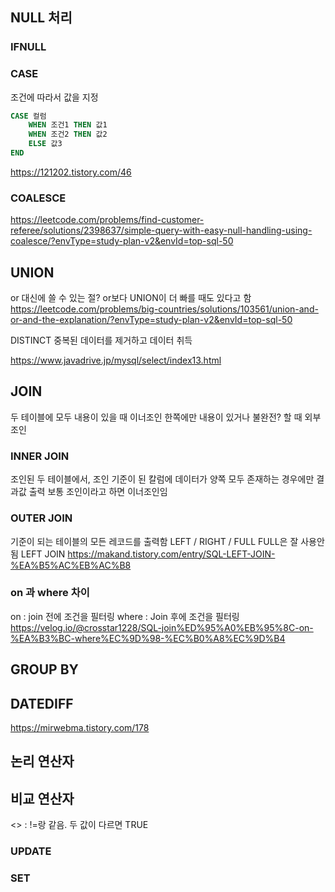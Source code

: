 
## NULL 처리

### IFNULL
### CASE

조건에 따라서 값을 지정
```sql
CASE 컬럼
	WHEN 조건1 THEN 값1
	WHEN 조건2 THEN 값2
	ELSE 값3
END
```

https://121202.tistory.com/46
### COALESCE
https://leetcode.com/problems/find-customer-referee/solutions/2398637/simple-query-with-easy-null-handling-using-coalesce/?envType=study-plan-v2&envId=top-sql-50

## UNION
or 대신에 쓸 수 있는 절?
or보다 UNION이 더 빠를 때도 있다고 함
https://leetcode.com/problems/big-countries/solutions/103561/union-and-or-and-the-explanation/?envType=study-plan-v2&envId=top-sql-50

DISTINCT
중복된 데이터를 제거하고 데이터 취득

https://www.javadrive.jp/mysql/select/index13.html

## JOIN

두 테이블에 모두 내용이 있을 때 이너조인
한쪽에만 내용이 있거나 불완전? 할 때 외부조인
### INNER JOIN
조인된 두 테이블에서, 조인 기준이 된 칼럼에 데이터가 양쪽 모두 존재하는 경우에만 결과값 출력
보통 조인이라고 하면 이너조인임 
### OUTER JOIN
기준이 되는 테이블의 모든 레코드를 출력함 LEFT / RIGHT / FULL
FULL은 잘 사용안됨
LEFT JOIN 
https://makand.tistory.com/entry/SQL-LEFT-JOIN-%EA%B5%AC%EB%AC%B8

### on 과 where 차이
on : join 전에 조건을 필터링
where : Join 후에 조건을 필터링
https://velog.io/@crosstar1228/SQL-join%ED%95%A0%EB%95%8C-on-%EA%B3%BC-where%EC%9D%98-%EC%B0%A8%EC%9D%B4

## GROUP BY

## DATEDIFF

https://mirwebma.tistory.com/178

## 논리 연산자

## 비교 연산자
<> : !=랑 같음. 두 값이 다르면 TRUE

### UPDATE
### SET